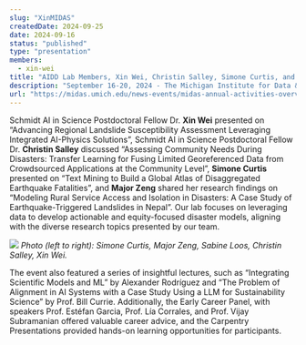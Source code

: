 ```yaml
---
slug: "XinMIDAS"
createdDate: 2024-09-25
date: 2024-09-16
status: "published"
type: "presentation"
members: 
  - xin-wei
title: "AIDD Lab Members, Xin Wei, Christin Salley, Simone Curtis, and Major Zeng Participate in the 2024 MIDAS Event"
description: "September 16-20, 2024 - The Michigan Institute for Data & AI in Society (MIDAS) hosted the 2024 MIDAS Postdoctoral Fellowship Programs Orientation & AI Bootcamp. AIDD Lab members actively participated in the event and presented their research in the poster session."
url: "https://midas.umich.edu/news-events/midas-annual-activities-overview/"
---
```


Schmidt AI in Science Postdoctoral Fellow Dr. **Xin Wei** presented on “Advancing Regional Landslide Susceptibility Assessment Leveraging Integrated AI-Physics Solutions”, Schmidt AI in Science Postdoctoral Fellow Dr. **Christin Salley** discussed “Assessing Community Needs During Disasters: Transfer Learning for Fusing Limited Georeferenced Data from Crowdsourced Applications at the Community Level”, **Simone Curtis** presented on “Text Mining to Build a Global Atlas of Disaggregated Earthquake Fatalities”, and **Major Zeng** shared her research findings on “Modeling Rural Service Access and Isolation in Disasters: A Case Study of Earthquake-Triggered Landslides in Nepal”. Our lab focuses on leveraging data to develop actionable and equity-focused disaster models, aligning with the diverse research topics presented by our team.

![](./2024-MIDAS-Program-group-pic.jpg)
<em> Photo (left to right): Simone Curtis, Major Zeng, Sabine Loos, Christin Salley, Xin Wei.</em>

The event also featured a series of insightful lectures, such as “Integrating Scientific Models and ML” by Alexander Rodríguez and “The Problem of Alignment in AI Systems with a Case Study Using a LLM for Sustainability Science” by Prof. Bill Currie. Additionally, the Early Career Panel, with speakers Prof. Estéfan Garcia, Prof. Lía Corrales, and Prof. Vijay Subramanian offered valuable career advice, and the Carpentry Presentations provided hands-on learning opportunities for participants.